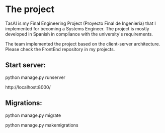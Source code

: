 # The project
TasAI is my Final Engineering Project (Proyecto Final de Ingeniería) that I implemented for becoming a Systems Engineer. The project is mostly developed in Spanish in compliance with the university's requirements.

The team implemented the project based on the client-server architecture. Please check the FrontEnd repository in my projects.


## Start server:
python manage.py runserver

http://localhost:8000/

## Migrations:
python manage.py migrate

python manage.py makemigrations 
